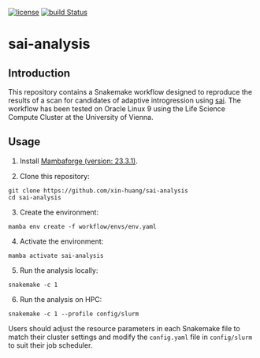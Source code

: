 [![license](https://img.shields.io/badge/license-GPL%20v3-black.svg?style=flat-square)](LICENSE)
[![build Status](https://img.shields.io/github/actions/workflow/status/xin-huang/sai-analysis/dry-run.yaml?branch=main&style=flat-square&label=dry-run)](https://github.com/xin-huang/sai-analysis/actions)

# sai-analysis

## Introduction

This repository contains a Snakemake workflow designed to reproduce the results of a scan for candidates of adaptive introgression using [sai](https://github.com/xin-huang/sai). The workflow has been tested on Oracle Linux 9 using the Life Science Compute Cluster at the University of Vienna.

## Usage

1. Install [Mambaforge (version: 23.3.1)](https://github.com/conda-forge/miniforge/releases/download/23.3.1-1/Mambaforge-23.3.1-1-Linux-x86_64.sh).

2. Clone this repository:

```
git clone https://github.com/xin-huang/sai-analysis
cd sai-analysis
```

3. Create the environment:

```
mamba env create -f workflow/envs/env.yaml
```

4. Activate the environment:

```
mamba activate sai-analysis
```

5. Run the analysis locally:

```
snakemake -c 1
```

6. Run the analysis on HPC:

```
snakemake -c 1 --profile config/slurm
```

Users should adjust the resource parameters in each Snakemake file to match their cluster settings and modify the `config.yaml` file in `config/slurm` to suit their job scheduler.
